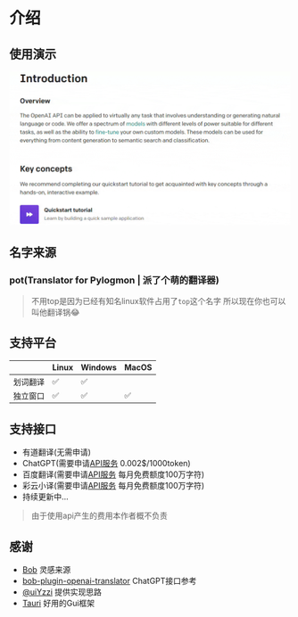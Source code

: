 # 介绍

## 使用演示

![example](./asset/example2.gif)

## 名字来源
### pot(Translator for Pylogmon | 派了个萌的翻译器)
> 不用top是因为已经有知名linux软件占用了`top`这个名字
> 所以现在你也可以叫他翻译锅😂

## 支持平台

|   |Linux|Windows|MacOS|
| - |-----|-------|-----|
|划词翻译|✅|✅| |
|独立窗口|✅|✅|✅|

## 支持接口
- 有道翻译(无需申请)
- ChatGPT(需要申请[API服务](/guide/api/chatgpt.html) 0.002$/1000token)
- 百度翻译(需要申请[API服务](/guide/api/baidu.html) 每月免费额度100万字符)
- 彩云小译(需要申请[API服务](/guide/api/caiyun.html) 每月免费额度100万字符)
- 持续更新中...

> 由于使用api产生的费用本作者概不负责

## 感谢

- [Bob](https://github.com/ripperhe/Bob) 灵感来源
- [bob-plugin-openai-translator](https://github.com/yetone/bob-plugin-openai-translator) ChatGPT接口参考
- [@uiYzzi](https://github.com/uiYzzi) 提供实现思路
- [Tauri](https://github.com/tauri-apps/tauri) 好用的Gui框架

<Vssue :title="$title" :options="{ locale: 'zh' }"/>